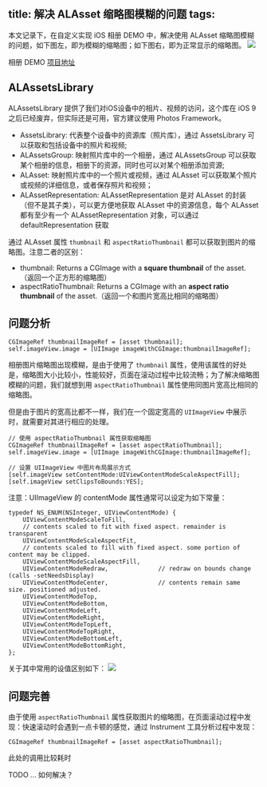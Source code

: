 title: 解决 ALAsset 缩略图模糊的问题
tags:
---

本文记录下，在自定义实现 iOS 相册 DEMO 中，解决使用 ALAsset 缩略图模糊的问题，如下图左，即为模糊的缩略图；如下图右，即为正常显示的缩略图。
![](http://cdn.objcer.com/1210059F-0531-4914-99FD-09FD86444B21.png)

相册 DEMO [项目地址](https://github.com/YingshanDeng/XDImagePicker)
<!-- more -->

## ALAssetsLibrary
ALAssetsLibrary 提供了我们对iOS设备中的相片、视频的访问，这个库在 iOS 9 之后已经废弃，但实际还是可用，官方建议使用 Photos Framework。

- AssetsLibrary: 代表整个设备中的资源库（照片库），通过 AssetsLibrary 可以获取和包括设备中的照片和视频;
- ALAssetsGroup: 映射照片库中的一个相册，通过 ALAssetsGroup 可以获取某个相册的信息，相册下的资源，同时也可以对某个相册添加资源;
- ALAsset: 映射照片库中的一个照片或视频，通过 ALAsset 可以获取某个照片或视频的详细信息，或者保存照片和视频；
- ALAssetRepresentation: ALAssetRepresentation 是对 ALAsset 的封装（但不是其子类），可以更方便地获取 ALAsset 中的资源信息，每个 ALAsset 都有至少有一个 ALAssetRepresentation 对象，可以通过 defaultRepresentation 获取

通过 ALAsset 属性 `thumbnail` 和 `aspectRatioThumbnail` 都可以获取到图片的缩略图。注意二者的区别：
- thumbnail: Returns a CGImage with a **square thumbnail** of the asset.（返回一个正方形的缩略图）
- aspectRatioThumbnail: Returns a CGImage with an **aspect ratio thumbnail** of the asset.（返回一个和图片宽高比相同的缩略图）

## 问题分析
```
CGImageRef thumbnailImageRef = [asset thumbnail];
self.imageView.image = [UIImage imageWithCGImage:thumbnailImageRef];
```
相册图片缩略图出现模糊，是由于使用了 `thumbnail` 属性，使用该属性的好处是，缩略图大小比较小，性能较好，页面在滚动过程中比较流畅；为了解决缩略图模糊的问题，我们就想到用 `aspectRatioThumbnail` 属性使用同图片宽高比相同的缩略图。

但是由于图片的宽高比都不一样，我们在一个固定宽高的 `UIImageView` 中展示时，就需要对其进行相应的处理。
```
// 使用 aspectRatioThumbnail 属性获取缩略图
CGImageRef thumbnailImageRef = [asset aspectRatioThumbnail];
self.imageView.image = [UIImage imageWithCGImage:thumbnailImageRef];

// 设置 UIImageView 中图片布局展示方式
[self.imageView setContentMode:UIViewContentModeScaleAspectFill];
[self.imageView setClipsToBounds:YES];
```
注意：UIImageView 的 contentMode 属性通常可以设定为如下常量：
```
typedef NS_ENUM(NSInteger, UIViewContentMode) {
    UIViewContentModeScaleToFill,
    // contents scaled to fit with fixed aspect. remainder is transparent
    UIViewContentModeScaleAspectFit,
	// contents scaled to fill with fixed aspect. some portion of content may be clipped.
    UIViewContentModeScaleAspectFill,
    UIViewContentModeRedraw,              // redraw on bounds change (calls -setNeedsDisplay)
    UIViewContentModeCenter,              // contents remain same size. positioned adjusted.
    UIViewContentModeTop,
    UIViewContentModeBottom,
    UIViewContentModeLeft,
    UIViewContentModeRight,
    UIViewContentModeTopLeft,
    UIViewContentModeTopRight,
    UIViewContentModeBottomLeft,
    UIViewContentModeBottomRight,
};
```
关于其中常用的设值区别如下：
![](http://cdn.objcer.com/contentMode.png)

## 问题完善
由于使用 `aspectRatioThumbnail` 属性获取图片的缩略图，在页面滚动过程中发现：快速滚动时会遇到一点卡顿的感觉，通过 Instrument 工具分析过程中发现：
```
CGImageRef thumbnailImageRef = [asset aspectRatioThumbnail];
```
此处的调用比较耗时

TODO ... 如何解决？


